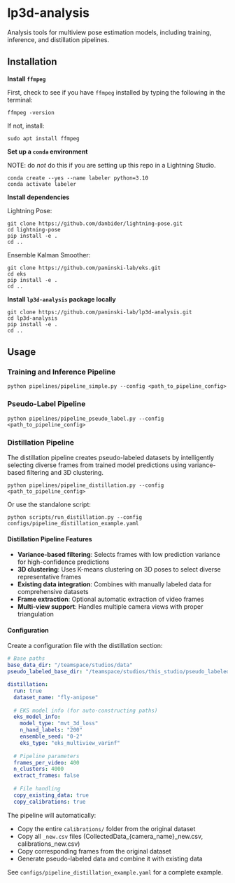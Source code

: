 # lp3d-analysis

Analysis tools for multiview pose estimation models, including training, inference, and distillation pipelines.

## Installation

**Install `ffmpeg`**

First, check to see if you have `ffmpeg` installed by typing the following in the terminal:

```
ffmpeg -version
```

If not, install:

```
sudo apt install ffmpeg
```

**Set up a `conda` environment**

NOTE: do *not* do this if you are setting up this repo in a Lightning Studio.

```
conda create --yes --name labeler python=3.10
conda activate labeler
```

**Install dependencies**

Lightning Pose:
```
git clone https://github.com/danbider/lightning-pose.git
cd lightning-pose
pip install -e .
cd ..
```

Ensemble Kalman Smoother:
```
git clone https://github.com/paninski-lab/eks.git
cd eks
pip install -e .
cd ..
```

**Install `lp3d-analysis` package locally**

```
git clone https://github.com/paninski-lab/lp3d-analysis.git
cd lp3d-analysis
pip install -e .
cd ..
```

## Usage

### Training and Inference Pipeline

```
python pipelines/pipeline_simple.py --config <path_to_pipeline_config> 
```

### Pseudo-Label Pipeline

```
python pipelines/pipeline_pseudo_label.py --config <path_to_pipeline_config> 
```

### Distillation Pipeline

The distillation pipeline creates pseudo-labeled datasets by intelligently selecting diverse frames from trained model predictions using variance-based filtering and 3D clustering.

```
python pipelines/pipeline_distillation.py --config <path_to_pipeline_config> 
```

Or use the standalone script:

```
python scripts/run_distillation.py --config configs/pipeline_distillation_example.yaml
```

#### Distillation Pipeline Features

- **Variance-based filtering**: Selects frames with low prediction variance for high-confidence predictions
- **3D clustering**: Uses K-means clustering on 3D poses to select diverse representative frames
- **Existing data integration**: Combines with manually labeled data for comprehensive datasets
- **Frame extraction**: Optional automatic extraction of video frames
- **Multi-view support**: Handles multiple camera views with proper triangulation

#### Configuration

Create a configuration file with the distillation section:

```yaml
# Base paths
base_data_dir: "/teamspace/studios/data"
pseudo_labeled_base_dir: "/teamspace/studios/this_studio/pseudo_labeled_dataset"

distillation:
  run: true
  dataset_name: "fly-anipose"
  
  # EKS model info (for auto-constructing paths)
  eks_model_info:
    model_type: "mvt_3d_loss"
    n_hand_labels: "200"
    ensemble_seed: "0-2"
    eks_type: "eks_multiview_varinf"
  
  # Pipeline parameters
  frames_per_video: 400
  n_clusters: 4000
  extract_frames: false
  
  # File handling
  copy_existing_data: true
  copy_calibrations: true
```

The pipeline will automatically:
- Copy the entire `calibrations/` folder from the original dataset
- Copy all `_new.csv` files (CollectedData_{camera_name}_new.csv, calibrations_new.csv)
- Copy corresponding frames from the original dataset
- Generate pseudo-labeled data and combine it with existing data

See `configs/pipeline_distillation_example.yaml` for a complete example.
